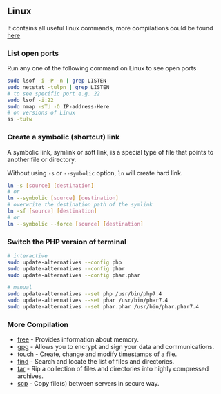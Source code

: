 ## Linux
It contains all useful linux commands, more compilations could be found [here](#more-compilation)

### List open ports

Run any one of the following command on Linux to see open ports  
```bash
sudo lsof -i -P -n | grep LISTEN
sudo netstat -tulpn | grep LISTEN
# to see specific port e.g. 22
sudo lsof -i:22
sudo nmap -sTU -O IP-address-Here
# on versions of Linux 
ss -tulw
```

### Create a symbolic (shortcut) link

A symbolic link, symlink or soft link, is a special type of file that points to another file or directory.

Without using `-s` or `--symbolic` option, `ln` will create hard link.
```bash
ln -s [source] [destination]
# or
ln --symbolic [source] [destination]
# overwrite the destination path of the symlink
ln -sf [source] [destination]
# or 
ln --symbolic --force [source] [destination]
```

### Switch the PHP version of terminal
```bash
# interactive
sudo update-alternatives --config php
sudo update-alternatives --config phar
sudo update-alternatives --config phar.phar

# manual
sudo update-alternatives --set php /usr/bin/php7.4
sudo update-alternatives --set phar /usr/bin/phar7.4
sudo update-alternatives --set phar.phar /usr/bin/phar.phar7.4
```

### More Compilation
* [free][1] - Provides information about memory.
* [gpg][2] - Allows you to encrypt and sign your data and communications.
* [touch][3] - Create, change and modify timestamps of a file.
* [find][4] - Search and locate the list of files and directories.
* [tar][5] - Rip a collection of files and directories into highly compressed archives.
* [scp][6] - Copy file(s) between servers in secure way.


[1]: ./free.md
[2]: ./gpg.md
[3]: ./touch.cmd.md
[4]: ./find.md
[5]: ./tar.md
[6]: ./scp.md